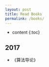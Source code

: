 ```yaml
---
layout: post
title: Read Books
permalink: /books/
---
```


* content
{:toc}


2017
-----------------------------------------------------------------

+ 《算法导论》

